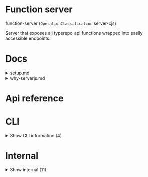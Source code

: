 # Function server

function-server (`OperationClassification` server-cjs)

Server that exposes all typerepo api functions wrapped into easily accessible endpoints.




# Docs

<details><summary>setup.md</summary>
    
  # Setup

`function-server` is the main way to create API endpoints for your `typerepo` project.

If you want to expose endpoints through the `function-server`, all you need to do is create a `node` operation (manually or with `newOperation`) with functions inside. You can then use `rebuildOperation` to build and index the operation. After that you need to `generateSdkOperations` to ensure `function-server` can find your endpoints.

There are three types of endpoints: functions, post-api's and get-api's. By default, every function in node-operations will become a `function` endpoint. This means it will be accessible in your api through `https://yourapi.com/function/[functionName]` as a `POST` API. Function api's are accessible through the `api` operation at the frontend, through the `api` object, `apiWithConfig` objet, and `queries` object. Their interface 100% aligned with what you take as input and return as output in the function. This makes it super easy to use, as it's very type-safe. If you want to access your function endpoint manually, you can do this by passing the parameters in the function inside a `parameters` array in the `body` of the `POST` request.

However, if the function-name ends with `GetApi` or `PostApi` it will not be included in the function endpoints. If you do this, the function will take `Context` (from server.js) as its sole parameter, and you can do everything you want in that endpoint. It will be accessible at `https://yourapi.com/[endpoint]` where `endpoint` is the name of the function with the `GetApi` or `PostApi` suffix omitted. E.g. the function `loginPostApi` will become accessible through `POST https://yourapi.com/login`, the function `getAssetGetApi` will become accessible through `GET https://yourapi.com/getAsset`.

The advantage of the `function` endpoints is that they are simple.


### Authorization / Authentication

For now, every endpoint is behind a single administrator authorsation token, which is stored in `sdk-env-private` and should be stored in your websites localStorage in key `api.authToken` for the user to be authenticated through the `api` object.

More authentication methods are coming soon!

  </details>

<details><summary>why-serverjs.md</summary>
    
  [Server.js](https://serverjs.io) is used because it has many great plugins out of the box and doesn't require another middleware for every little thing. I am aware that it is a less common server to use, but it's great, not only because it presents the developer with all required things in a clear way, but also because it keeps the endpoints clean.

With normal [express.js](https://expressjs.com) we are required to return our endpoint response through a function like `res.send`. In `server.js` this is not needed, you can simply return it from the function and put it in the server as an endpoint. This makes it super easy to reuse functions, for example internally (without api), as CLI, and as server endpoint.

Please note: Typerepo might revert back to something like express.js later, as it's not 100% required anymore, since we can simply wrap our general purpose functions into a express endpoint as well. The advantage of express.js would be that it's much better documented and it has first-class support for everything.

Nevertheless, server.js works fine and most things are documented.

  </details>

# Api reference

# CLI

<details><summary>Show CLI information (4)</summary>
    
  # runFunctionServerCli()

Argument:
- pass true if you want the server to be watching
- pass true true if you want the server to be watching and this is a restart (so don't launch things like browser)
- if you pass nothing, there will be no browser start and no watcher


| Input      |    |    |
| ---------- | -- | -- |
| - | | |
| **Output** |    |    |



## runFunctionServerDevCli()

| Input      |    |    |
| ---------- | -- | -- |
| - | | |
| **Output** |    |    |



## 📄 runFunctionServerCli (unexported const)

Argument:
- pass true if you want the server to be watching
- pass true true if you want the server to be watching and this is a restart (so don't launch things like browser)
- if you pass nothing, there will be no browser start and no watcher


## 📄 runFunctionServerDevCli (exported const)

  </details>

# Internal

<details><summary>Show internal (11)</summary>
    
  # executeCronFunction()

NB: cron functions cannot have parameters


| Input      |    |    |
| ---------- | -- | -- |
| tsFunction | `TsFunction` |  |
| **Output** |    |    |



## runFunctionServerDevCli()

| Input      |    |    |
| ---------- | -- | -- |
| - | | |
| **Output** |    |    |



## runFunctionServerDev()

| Input      |    |    |
| ---------- | -- | -- |
| - | | |
| **Output** |    |    |



## runFunctionServer()

runs sdk api server using "server" package.

server will be exposed on port 42000


| Input      |    |    |
| ---------- | -- | -- |
| isWatching (optional) | boolean |  |,| isRestart (optional) | boolean |  |
| **Output** |    |    |



## scheduleCronJobs()

| Input      |    |    |
| ---------- | -- | -- |
| - | | |
| **Output** |    |    |



## 📄 executeCronFunction (exported const)

NB: cron functions cannot have parameters


## 📄 runFunctionServerDevCli (exported const)

## 📄 runFunctionServerDev (exported const)

## 📄 runFunctionServer (exported const)

runs sdk api server using "server" package.

server will be exposed on port 42000


## 📄 scheduleCronJobs (exported const)

## 📄 scheduleObject (exported const)

For every `RunEveryPeriodEnum`, this object provides the interval `cronExpression` string for `node-cron`
  </details>

